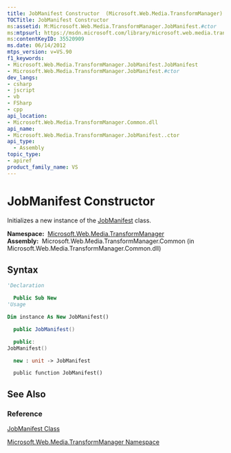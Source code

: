 ```yaml
---
title: JobManifest Constructor  (Microsoft.Web.Media.TransformManager)
TOCTitle: JobManifest Constructor
ms:assetid: M:Microsoft.Web.Media.TransformManager.JobManifest.#ctor
ms:mtpsurl: https://msdn.microsoft.com/library/microsoft.web.media.transformmanager.jobmanifest.jobmanifest(v=VS.90)
ms:contentKeyID: 35520909
ms.date: 06/14/2012
mtps_version: v=VS.90
f1_keywords:
- Microsoft.Web.Media.TransformManager.JobManifest.JobManifest
- Microsoft.Web.Media.TransformManager.JobManifest.#ctor
dev_langs:
- csharp
- jscript
- vb
- FSharp
- cpp
api_location:
- Microsoft.Web.Media.TransformManager.Common.dll
api_name:
- Microsoft.Web.Media.TransformManager.JobManifest..ctor
api_type:
  - Assembly
topic_type:
- apiref
product_family_name: VS
---
```


# JobManifest Constructor

Initializes a new instance of the [JobManifest](jobmanifest-class-microsoft-web-media-transformmanager.md) class.

**Namespace:**  [Microsoft.Web.Media.TransformManager](microsoft-web-media-transformmanager-namespace.md)  
**Assembly:**  Microsoft.Web.Media.TransformManager.Common (in Microsoft.Web.Media.TransformManager.Common.dll)

## Syntax

```vb
'Declaration

  Public Sub New
'Usage

Dim instance As New JobManifest()
```

```csharp
  public JobManifest()
```

```cpp
  public:
JobManifest()
```

``` fsharp
  new : unit -> JobManifest
```

```jscript
  public function JobManifest()
```

## See Also

### Reference

[JobManifest Class](jobmanifest-class-microsoft-web-media-transformmanager.md)

[Microsoft.Web.Media.TransformManager Namespace](microsoft-web-media-transformmanager-namespace.md)
